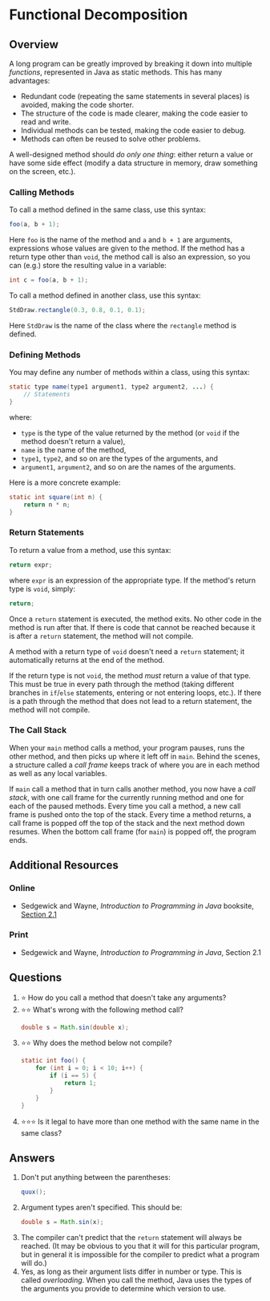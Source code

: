 # Functional Decomposition
## Overview
A long program can be greatly improved by breaking it down into multiple *functions*, represented in Java as static methods. This has many advantages:
- Redundant code (repeating the same statements in several places) is avoided, making the code shorter.
- The structure of the code is made clearer, making the code easier to read and write.
- Individual methods can be tested, making the code easier to debug.
- Methods can often be reused to solve other problems.

A well-designed method should *do only one thing*: either return a value or have some side effect (modify a data structure in memory, draw something on the screen, etc.). 
### Calling Methods
To call a method defined in the same class, use this syntax:
```java
foo(a, b + 1);
```
Here `foo` is the name of the method and `a` and `b + 1` are arguments, expressions whose values are given to the method. If the method has a return type other than `void`, the method call is also an expression, so you can (e.g.) store the resulting value in a variable:
```java
int c = foo(a, b + 1);
```
To call a method defined in another class, use this syntax:
```java
StdDraw.rectangle(0.3, 0.8, 0.1, 0.1);
```
Here `StdDraw` is the name of the class where the `rectangle` method is defined.
### Defining Methods
You may define any number of methods within a class, using this syntax:
```java
static type name(type1 argument1, type2 argument2, ...) {
    // Statements
}
```
where:

- `type` is the type of the value returned by the method (or `void` if the method doesn't return a value),
- `name` is the name of the method,
- `type1`, `type2`, and so on are the types of the arguments, and
- `argument1`, `argument2`, and so on are the names of the arguments.

Here is a more concrete example:
```java
static int square(int n) {
    return n * n;
}
```
### Return Statements
To return a value from a method, use this syntax:
```java
return expr;
```
where `expr` is an expression of the appropriate type. If the method's return type is `void`, simply:
```java
return;
```
Once a `return` statement is executed, the method exits. No other code in the method is run after that. If there is code that cannot be reached because it is after a `return` statement, the method will not compile.

A method with a return type of `void` doesn't need a `return` statement; it automatically returns at the end of the method.

If the return type is not `void`, the method *must* return a value of that type. This must be true in every path through the method (taking different branches in `if`/`else` statements, entering or not entering loops, etc.). If there is a path through the method that does not lead to a return statement, the method will not compile.
### The Call Stack
When your `main` method calls a method, your program pauses, runs the other method, and then picks up where it left off in `main`. Behind the scenes, a structure called a *call frame* keeps track of where you are in each method as well as any local variables.

If `main` call a method that in turn calls another method, you now have a *call stack*, with one call frame for the currently running method and one for each of the paused methods. Every time you call a method, a new call frame is pushed onto the top of the stack. Every time a method returns, a call frame is popped off the top of the stack and the next method down resumes. When the bottom call frame (for `main`) is popped off, the program ends.
## Additional Resources
### Online
- Sedgewick and Wayne, *Introduction to Programming in Java* booksite, [Section 2.1](https://introcs.cs.princeton.edu/java/13function/)
### Print
- Sedgewick and Wayne, *Introduction to Programming in Java*, Section 2.1
## Questions
1. :star: How do you call a method that doesn't take any arguments?
1. :star::star: What's wrong with the following method call?
    ```java
    double s = Math.sin(double x);
    ```
1. :star::star: Why does the method below not compile?
    ```java
    static int foo() {
        for (int i = 0; i < 10; i++) {
            if (i == 5) {
                return 1;
            }
        }
    }
    ```
1. :star::star::star: Is it legal to have more than one method with the same name in the same class?
## Answers
1. Don't put anything between the parentheses:
    ```java
    quux();
    ```
1. Argument types aren't specified. This should be:
    ```java
    double s = Math.sin(x);
    ```
1. The compiler can't predict that the `return` statement will always be reached. (It may be obvious to you that it will for this particular program, but in general it is impossible for the compiler to predict what a program will do.)
1. Yes, as long as their argument lists differ in number or type. This is called *overloading*. When you call the method, Java uses the types of the arguments you provide to determine which version to use.
